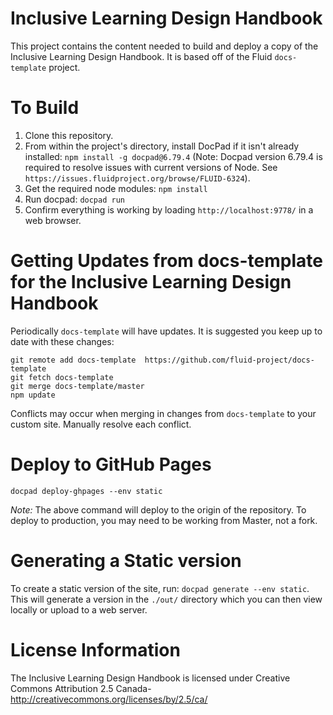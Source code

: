 # Inclusive Learning Design Handbook

This project contains the content needed to build and deploy a copy of the Inclusive Learning Design Handbook. It is based off of the Fluid `docs-template` project.

# To Build

1. Clone this repository.
2. From within the project's directory, install DocPad if it isn't already installed: `npm install -g docpad@6.79.4` (Note: Docpad version 6.79.4 is required to resolve issues with current versions of Node. See `https://issues.fluidproject.org/browse/FLUID-6324`).
3. Get the required node modules: `npm install`
4. Run docpad: `docpad run`
5. Confirm everything is working by loading `http://localhost:9778/` in a web browser.

# Getting Updates from docs-template for the Inclusive Learning Design Handbook

Periodically `docs-template` will have updates. It is suggested you keep up to date with these changes:

```
git remote add docs-template  https://github.com/fluid-project/docs-template
git fetch docs-template
git merge docs-template/master
npm update
```

Conflicts may occur when merging in changes from `docs-template` to your custom site. Manually resolve each conflict.

# Deploy to GitHub Pages
```
docpad deploy-ghpages --env static
```

*Note:* The above command will deploy to the origin of the repository. To deploy to production, you may need to be working from Master, not a fork.

# Generating a Static version
To create a static version of the site, run: `docpad generate --env static`. This will generate a version in the `./out/` directory which you can then view locally or upload to a web server.

# License Information
The Inclusive Learning Design Handbook is licensed under Creative Commons Attribution 2.5 Canada- http://creativecommons.org/licenses/by/2.5/ca/

